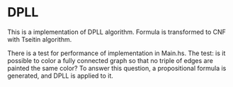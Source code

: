# DPLL

This is a implementation of DPLL algorithm.
Formula is transformed to CNF with Tseitin algorithm.

There is a test for performance of implementation in Main.hs.
The test: is it possible to color a fully connected graph so that no triple of edges are painted the same color?
To answer this question, a propositional formula is generated, and DPLL is applied to it.